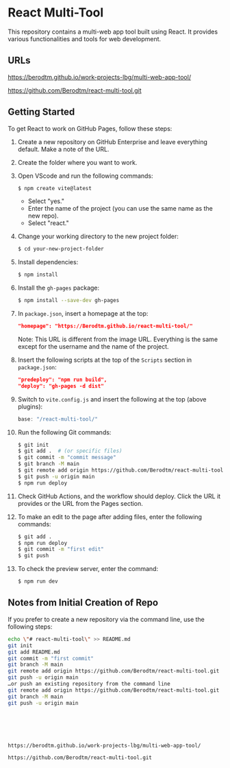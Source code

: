 # React Multi-Tool

This repository contains a multi-web app tool built using React. It provides various functionalities and tools for web development.

## URLs

https://berodtm.github.io/work-projects-lbg/multi-web-app-tool/

https://github.com/Berodtm/react-multi-tool.git

## Getting Started

To get React to work on GitHub Pages, follow these steps:

1. Create a new repository on GitHub Enterprise and leave everything default. Make a note of the URL.
2. Create the folder where you want to work.
3. Open VScode and run the following commands:
    ```bash
    $ npm create vite@latest
    ```
    - Select "yes."
    - Enter the name of the project (you can use the same name as the new repo).
    - Select "react."
4. Change your working directory to the new project folder:
    ```bash
    $ cd your-new-project-folder
    ```
5. Install dependencies:
    ```bash
    $ npm install
    ```
6. Install the `gh-pages` package:
    ```bash
    $ npm install --save-dev gh-pages
    ```
7. In `package.json`, insert a homepage at the top:
    ```json
    "homepage": "https://Berodtm.github.io/react-multi-tool/"
    ```
    Note: This URL is different from the image URL. Everything is the same except for the username and the name of the project.
8. Insert the following scripts at the top of the `Scripts` section in `package.json`:
    ```json
    "predeploy": "npm run build",
    "deploy": "gh-pages -d dist"
    ```
9. Switch to `vite.config.js` and insert the following at the top (above plugins):
    ```javascript
    base: "/react-multi-tool/"
    ```
10. Run the following Git commands:
    ```bash
    $ git init
    $ git add .  # (or specific files)
    $ git commit -m "commit message"
    $ git branch -M main
    $ git remote add origin https://github.com/Berodtm/react-multi-tool.git  # Use your repo link from the start, not the homepage.io link
    $ git push -u origin main
    $ npm run deploy
    ```
11. Check GitHub Actions, and the workflow should deploy. Click the URL it provides or the URL from the Pages section.

12. To make an edit to the page after adding files, enter the following commands:
    ```bash
    $ git add .
    $ npm run deploy
    $ git commit -m "first edit"
    $ git push
    ```

13. To check the preview server, enter the command:
    ```bash
    $ npm run dev
    ```

## Notes from Initial Creation of Repo

If you prefer to create a new repository via the command line, use the following steps:
```bash
echo \"# react-multi-tool\" >> README.md
git init
git add README.md
git commit -m "first commit"
git branch -M main
git remote add origin https://github.com/Berodtm/react-multi-tool.git
git push -u origin main
…or push an existing repository from the command line
git remote add origin https://github.com/Berodtm/react-multi-tool.git
git branch -M main
git push -u origin main






https://berodtm.github.io/work-projects-lbg/multi-web-app-tool/

https://github.com/Berodtm/react-multi-tool.git


